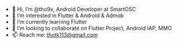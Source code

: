 - 👋 Hi, I’m @tho9x, Android Developer at SmartOSC
- 👀 I’m interested in Flutter & Android & Admob
- 🌱 I’m currently learning Flutter
- 💞️ I’m looking to collaborate on Flutter Project, Android IAP, MMO
- 📫 Reach me: thotk113@gmail.com

<!---
tho9x/tho9x is a ✨ special ✨ repository because its `README.md` (this file) appears on your GitHub profile.
You can click the Preview link to take a look at your changes.
--->
